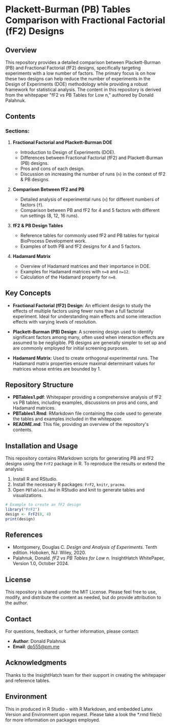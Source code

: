 # Plackett-Burman (PB) Tables Comparison with Fractional Factorial (fF2) Designs

## Overview
This repository provides a detailed comparison between Plackett-Burman (PB) and Fractional Factorial (fF2) designs, specifically targeting experiments with a low number of factors. The primary focus is on how these two designs can help reduce the number of experiments in the Design of Experiments (DOE) methodology while providing a robust framework for statistical analysis. The content in this repository is derived from the whitepaper "fF2 vs PB Tables for Low n," authored by Donald Palahnuk.

## Contents
### Sections:
1. **Fractional Factorial and Plackett-Burman DOE**
   - Introduction to Design of Experiments (DOE).
   - Differences between Fractional Factorial (fF2) and Plackett-Burman (PB) designs.
   - Pros and cons of each design.
   - Discussion on increasing the number of runs (`n`) in the context of fF2 & PB designs.

2. **Comparison Between fF2 and PB**
   - Detailed analysis of experimental runs (`n`) for different numbers of factors (`f`).
   - Comparison between PB and fF2 for 4 and 5 factors with different run settings (8, 12, 16 runs).

3. **fF2 & PB Design Tables**
   - Reference tables for commonly used fF2 and PB tables for typical BioProcess Development work.
   - Examples of both PB and fF2 designs for 4 and 5 factors.

4. **Hadamard Matrix**
   - Overview of Hadamard matrices and their importance in DOE.
   - Examples for Hadamard matrices with `n=8` and `n=12`.
   - Calculation of the Hadamard property for `n=8`.

## Key Concepts
- **Fractional Factorial (fF2) Design**: An efficient design to study the effects of multiple factors using fewer runs than a full factorial experiment. Ideal for understanding main effects and some interaction effects with varying levels of resolution.

- **Plackett-Burman (PB) Design**: A screening design used to identify significant factors among many, often used when interaction effects are assumed to be negligible. PB designs are generally simpler to set up and are commonly employed for initial screening purposes.

- **Hadamard Matrix**: Used to create orthogonal experimental runs. The Hadamard matrix properties ensure maximal determinant values for matrices whose entries are bounded by 1.

## Repository Structure
- **PBTables1.pdf**: Whitepaper providing a comprehensive analysis of fF2 vs PB tables, including examples, discussions on pros and cons, and Hadamard matrices.
- **PBTables1.Rmd**: RMarkdown file containing the code used to generate the tables and examples included in the whitepaper.
- **README.md**: This file, providing an overview of the repository's contents.

## Installation and Usage
This repository contains RMarkdown scripts for generating PB and fF2 designs using the `FrF2` package in R. To reproduce the results or extend the analysis:
1. Install R and RStudio.
2. Install the necessary R packages: `FrF2`, `knitr`, `pracma`.
3. Open `PBTables1.Rmd` in RStudio and knit to generate tables and visualizations.

```R
# Example to create an fF2 design
library("FrF2")
design <- FrF2(8, 4)
print(design)
```

## References
- Montgomery, Douglas C. *Design and Analysis of Experiments*. Tenth edition. Hoboken, NJ: Wiley, 2020.
- Palahnuk, Donald. *fF2 vs PB Tables for Low n*. InsightHatch WhitePaper, Version 1.0, October 2024.

## License
This repository is shared under the MIT License. Please feel free to use, modify, and distribute the content as needed, but do provide attribution to the author.

## Contact
For questions, feedback, or further information, please contact:
- **Author**: Donald Palahnuk
- **Email**: dp555@pm.me

## Acknowledgments
Thanks to the InsightHatch team for their support in creating the whitepaper and reference tables.

## Environment
This in produced in R Studio - with R Markdown, and embedded Latex
Version and Environment upon request. 
Please take a look the *.rmd file(s) for more information on packages employed. 



